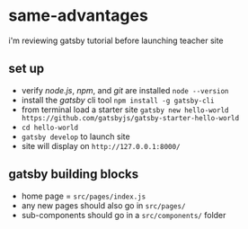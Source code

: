 # same-advantages

i'm reviewing gatsby tutorial before launching teacher site

## set up

* verify *node.js*, *npm*, and *git* are installed ```node --version```
* install the *gatsby* cli tool ```npm install -g gatsby-cli```
* from terminal load a starter site ```gatsby new hello-world https://github.com/gatsbyjs/gatsby-starter-hello-world```
* ```cd hello-world```
* ```gatsby develop``` to launch site
* site will display on ```http://127.0.0.1:8000/```

## gatsby building blocks

* home page = ```src/pages/index.js```
* any new pages should also go in ```src/pages/```
* sub-components should go in a ```src/components/``` folder

